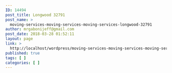 ```yaml
---
ID: 14494
post_title: Longwood 32791
post_name: >
  moving-services-moving-services-moving-services-longwood-32791
author: mrgabonijeff@gmail.com
post_date: 2018-03-28 01:52:11
layout: page
link: >
  http://localhost/wordpress/moving-services-moving-services-moving-services-longwood-32791/
published: true
tags: [ ]
categories: [ ]
---
```

